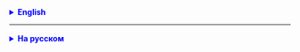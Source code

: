 <details style="margin-top: 16px">
  <summary style="cursor: pointer; color: blue;"><b>English</b></summary>

**Task 1.**
Install Intellij IDEA CE from https://www.jetbrains.com/idea/
Install Community Edition (free version).
https://www.jetbrains.com/idea/download/
Install updates.

**Task 2.**
Prerequisites for successful study on the course and mastering a new profession.

Provide stickers with Cyrillic on the keyboard.
It is advisable to install a second monitor and a large (external) keyboard.

Provide yourself with silence during classes and doing homework.

**Task 3.**
In order to keep up with the teacher when writing code, you must find the following symbols on your keyboard
```
# < > + - , . : ; ( ) { } / \ [ ] @ " " ' '
```
Type this line in any editor at least three times (without copying!).

**Task 4.**
Watch a video on the topic of algorithms and accuracy:
- https://www.youtube.com/watch?v=cDA3_5982h8

**Task 5.**
What is 2 * 2 in binary?

</details>

<hr>

<details style="margin-top: 16px">
  <summary style="cursor: pointer; color: blue;"><b>На русском</b></summary>

**Задача 1.**
Установить Intellij IDEA CE с сайта https://www.jetbrains.com/idea/
Устанавливайте Community Edition (бесплатная версия).
https://www.jetbrains.com/idea/download/
Установите обновления.

**Задача 2.**
Необходимые условия для успешного обучения на курсе и освоения новой профессии:
- Обеспечить наклейки с кириллицей на клавиатуру.
- Желательно подключить второй монитор и большую (внешнюю) клавиатуру. 
- Обеспечить себе тишину на время занятий и выполнения ДЗ.

**Задача 3.**
Для того чтобы успевать за преподавателем писать код, вы должны найти на своей клавиатуре следующие символы
```
#  <  >  +  - ,  .  :  ; (  ) {  }  /  \ [ ] @ " " ' ' 
```
Напечатайте эту строку в любом редакторе минимум три раза (не копируя!).

**Задача 4.**
Посмотреть ролик на тему алгоритмы и аккуратность:
- https://www.youtube.com/watch?v=cDA3_5982h8

**Задача 5.**
Сколько будет 2 * 2 в двоичной системе счисления?

</details>
